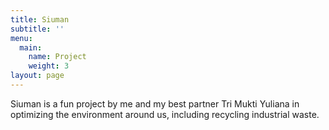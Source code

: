 ```yaml
---
title: Siuman
subtitle: ''
menu:
  main:
    name: Project
    weight: 3
layout: page
---
```

Siuman is a fun project by me and my best partner Tri Mukti Yuliana in optimizing the environment around us, including recycling industrial waste.
